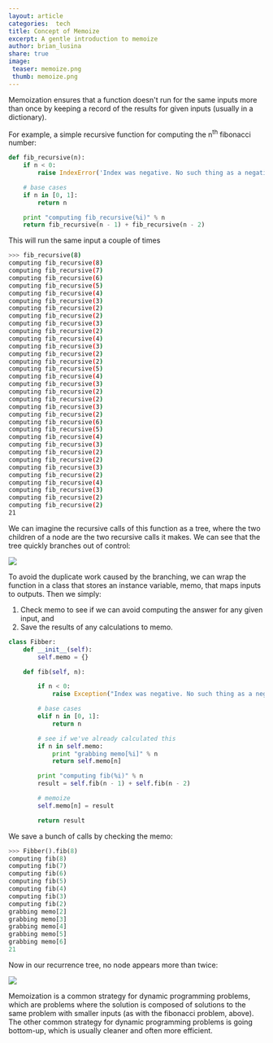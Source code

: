 ```yaml
---
layout: article
categories:  tech
title: Concept of Memoize
excerpt: A gentle introduction to memoize
author: brian_lusina
share: true
image:
 teaser: memoize.png
 thumb: memoize.png
---
```


Memoization ensures that a function doesn't run for the same inputs more than once by keeping a record of the results for given inputs (usually in a dictionary).

For example, a simple recursive function for computing the n<sup>th</sup> fibonacci number:

``` python
def fib_recursive(n):
	if n < 0:
	    raise IndexError('Index was negative. No such thing as a negative index in a series.')

	# base cases
	if n in [0, 1]:
	    return n

	print "computing fib_recursive(%i)" % n
	return fib_recursive(n - 1) + fib_recursive(n - 2)
```

This will run the same input a couple of times

``` bash
>>> fib_recursive(8)
computing fib_recursive(8)
computing fib_recursive(7)
computing fib_recursive(6)
computing fib_recursive(5)
computing fib_recursive(4)
computing fib_recursive(3)
computing fib_recursive(2)
computing fib_recursive(2)
computing fib_recursive(3)
computing fib_recursive(2)
computing fib_recursive(4)
computing fib_recursive(3)
computing fib_recursive(2)
computing fib_recursive(2)
computing fib_recursive(5)
computing fib_recursive(4)
computing fib_recursive(3)
computing fib_recursive(2)
computing fib_recursive(2)
computing fib_recursive(3)
computing fib_recursive(2)
computing fib_recursive(6)
computing fib_recursive(5)
computing fib_recursive(4)
computing fib_recursive(3)
computing fib_recursive(2)
computing fib_recursive(2)
computing fib_recursive(3)
computing fib_recursive(2)
computing fib_recursive(4)
computing fib_recursive(3)
computing fib_recursive(2)
computing fib_recursive(2)
21
```

We can imagine the recursive calls of this function as a tree, where the two children of a node are the two recursive calls it makes. We can see that the tree quickly branches out of control:

![](https://www.interviewcake.com/images/svgs/fibonacci__binary_tree_recursive.svg?bust=145)

To avoid the duplicate work caused by the branching, we can wrap the function in a class that stores an instance variable, memo, that maps inputs to outputs. Then we simply:

1. Check memo to see if we can avoid computing the answer for any given input, and
2. Save the results of any calculations to memo.

``` python
class Fibber:
	def __init__(self):
        self.memo = {}

    def fib(self, n):

        if n < 0:
            raise Exception("Index was negative. No such thing as a negative index in a series.")

        # base cases
        elif n in [0, 1]:
            return n

        # see if we've already calculated this
        if n in self.memo:
            print "grabbing memo[%i]" % n
            return self.memo[n]

        print "computing fib(%i)" % n
        result = self.fib(n - 1) + self.fib(n - 2)

        # memoize
        self.memo[n] = result

        return result
```

We save a bunch of calls by checking the memo:

``` python
>>> Fibber().fib(8)
computing fib(8)
computing fib(7)
computing fib(6)
computing fib(5)
computing fib(4)
computing fib(3)
computing fib(2)
grabbing memo[2]
grabbing memo[3]
grabbing memo[4]
grabbing memo[5]
grabbing memo[6]
21
```

Now in our recurrence tree, no node appears more than twice:

![](https://www.interviewcake.com/images/svgs/fibonacci__binary_tree_memoized.svg?bust=145)

Memoization is a common strategy for dynamic programming problems, which are problems where the solution is composed of solutions to the same problem with smaller inputs (as with the fibonacci problem, above). The other common strategy for dynamic programming problems is going bottom-up, which is usually cleaner and often more efficient.


